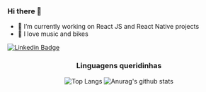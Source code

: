 ### Hi there 👋

- 🔭  I’m currently working on React JS and React Native projects
- 🚴  I love music and bikes


[![Linkedin Badge](https://img.shields.io/badge/-linkedin-%230077B5?style=for-the-badge&logo=linkedin&logoColor=white)](https://www.linkedin.com/in/wevertonfr/)


<div align="center">
  
<h3>Linguagens queridinhas</h3>

![Top Langs](https://github-readme-stats.vercel.app/api/top-langs/?username=wevertoum&theme=synthwave&show_icons=true&layout=compact)
![Anurag's github stats](https://github-readme-stats.vercel.app/api?username=wevertoum&hide=contribs,prs&theme=synthwave&show_icons=true) 

</div>
